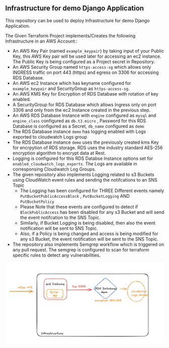 ## Infrastructure for demo Django Application

This repository can be used to deploy Infrastructure for demo Django Application.


The Given Terraform Project implements/Creates the following Infrastructure in an AWS Account::

- An AWS Key Pair (named `example_keypair`) by taking input of your Public Key, this AWS Key pair will be used later for accessing an ec2 instance. The Public Key is being configured as a Project secret in Repository.
- An AWS Security Group named `https-access-sg` which allows only INGRESS traffic on port 443 (https) and egress on 3306 for accessing RDS Database.
- An AWS ec2 Instance which has keyname configured for `example_keypair` and SecurityGroup as `https-access-sg`.
- An AWS KMS Key for Encryption of RDS Database with rotation of key enabled.
- A SecurityGroup for RDS Database which allows Ingress only on port 3306 and only from the ec2 Instance created in the previous step.
- An AWS RDS Database Instance with `engine` configured as `mysql` and `engine_class` configured as `db.t3.micro` , Password for this RDS Database is configured as a Secret, `db_name` configured as `demo`
- The RDS Database instance `demo` has logging enabled with Logs exported to cloudwatch Logs group 
- The RDS Database instance `demo` uses the previously created kms Key for encrpytion of RDS storage. RDS uses the industry standard AES-256 encryption algorithm to encrypt data at Rest.
- Logging is configured for this RDS Databse Instance options set for `enabled_cloudwatch_logs_exports`. The Logs are available in corresponsing Cloudwatch Log Groups.
- The given repository also implements Logging related to s3 Buckets using CloudWatch event rules and sending the notifcations to an SNS Topic
  - The Logging has been configured for THREE Different events namely `PutBucketPublicAccessBlock` , `PutBucketLogging` AND `PutBucketPolicy`
  - Please Note that these events are configured to detect if `BlockPublicAccess` has been disabled for any s3 Bucket and will send the event notifcation to the SNS Topic.
  - Similarly, if Bucket Logging is being disabled, then also the event notification will be sent to SNS Topic.
  - Also, if a Policy is being changed and access is being modified for any s3 Bucket, the event notification will be sent to the SNS Topic.
- The repository also implements Semgrep workflow which is triggered on any pull request. The semgrep is configured to scan for terraform specific rules to detect any vulnerabilities.

![image](/architecture.png)

